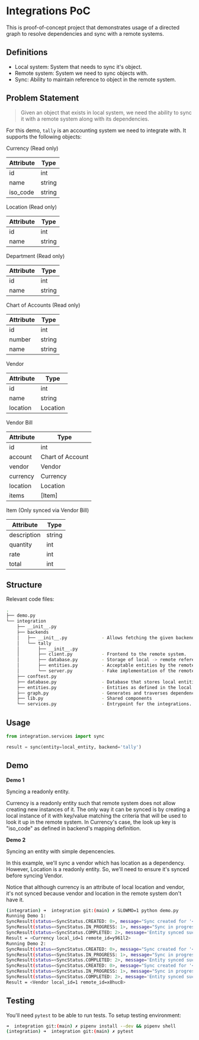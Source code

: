 # Integrations PoC

This is proof-of-concept project that demonstrates usage of a directed graph to
resolve dependencies and sync with a remote systems.

## Definitions

- Local system: System that needs to sync it's object.
- Remote system: System we need to sync objects with.
- Sync: Ability to maintain reference to object in the remote system.

## Problem Statement

> Given an object that exists in local system, we need the ability to sync it
> with a remote system along with its dependencies.

For this demo, `tally` is an accounting system we need to integrate with. It
supports the following objects:

Currency (Read only)

| Attribute | Type   |
| --------- | ------ |
| id        | int    |
| name      | string |
| iso_code  | string |

Location (Read only)

| Attribute | Type   |
| --------- | ------ |
| id        | int    |
| name      | string |

Department (Read only)

| Attribute | Type   |
| --------- | ------ |
| id        | int    |
| name      | string |

Chart of Accounts (Read only)

| Attribute | Type   |
| --------- | ------ |
| id        | int    |
| number    | string |
| name      | string |

Vendor

| Attribute | Type     |
| --------- | -------- |
| id        | int      |
| name      | string   |
| location  | Location |

Vendor Bill

| Attribute | Type             |
| --------- | ---------------- |
| id        | int              |
| account   | Chart of Account |
| vendor    | Vendor           |
| currency  | Currency         |
| location  | Location         |
| items     | [Item]           |

Item (Only synced via Vendor Bill)

| Attribute   | Type   |
| ----------- | ------ |
| description | string |
| quantity    | int    |
| rate        | int    |
| total       | int    |

## Structure

Relevant code files:

```sh
.
├── demo.py
└── integration
    ├── __init__.py
    ├── backends
    │   ├── __init__.py             - Allows fetching the given backend.
    │   └── tally
    │       ├── __init__.py
    │       ├── client.py           - Frontend to the remote system.
    │       ├── database.py         - Storage of local -> remote references.
    │       ├── entities.py         - Acceptable entities by the remote system.
    │       └── server.py           - Fake implementation of the remote system.
    ├── conftest.py
    ├── database.py                 - Database that stores local entities.
    ├── entities.py                 - Entities as defined in the local system.
    ├── graph.py                    - Generates and traverses dependency graph
    ├── lib.py                      - Shared components
    └── services.py                 - Entrypoint for the integrations.
```

## Usage

```python
from integration.services import sync

result = sync(entity=local_entity, backend='tally')
```

## Demo

**Demo 1**

Syncing a readonly entity.

Currency is a readonly entity such that remote system does not allow creating
new instances of it. The only way it can be synced is by creating a local
instance of it with key/value matching the criteria that will be used to look
it up in the remote system. In Currency's case, the look up key is "iso_code"
as defined in backend's mapping definition.

**Demo 2**

Syncing an entity with simple depencencies.

In this example, we'll sync a vendor which has location as a dependency.
However, Location is a readonly entity. So, we'll need to ensure it's synced
before syncing Vendor.

Notice that although currency is an attribute of local location and vendor,
it's not synced because vendor and location in the remote system don't have it.

```sh
(integration) ➜  integration git:(main) ✗ SLOWMO=1 python demo.py
Running Demo 1:
SyncResult(status=<SyncStatus.CREATED: 0>, message="Sync created for '<Currency local_id=1 remote_id=None>'")
SyncResult(status=<SyncStatus.IN_PROGRESS: 1>, message="Sync in progress for '<Currency local_id=1 remote_id=None>'")
SyncResult(status=<SyncStatus.COMPLETED: 2>, message='Entity synced successfully.')
Result = <Currency local_id=1 remote_id=y961l2>
Running Demo 2:
SyncResult(status=<SyncStatus.CREATED: 0>, message="Sync created for '<Location local_id=1 remote_id=None>'")
SyncResult(status=<SyncStatus.IN_PROGRESS: 1>, message="Sync in progress for '<Location local_id=1 remote_id=None>'")
SyncResult(status=<SyncStatus.COMPLETED: 2>, message='Entity synced successfully.')
SyncResult(status=<SyncStatus.CREATED: 0>, message="Sync created for '<Vendor local_id=1 remote_id=None>'")
SyncResult(status=<SyncStatus.IN_PROGRESS: 1>, message="Sync in progress for '<Vendor local_id=1 remote_id=None>'")
SyncResult(status=<SyncStatus.COMPLETED: 2>, message='Entity synced successfully.')
Result = <Vendor local_id=1 remote_id=x8huc8>
```

## Testing

You'll need `pytest` to be able to run tests. To setup testing environment:

```sh
➜  integration git:(main) ✗ pipenv install --dev && pipenv shell
(integration) ➜  integration git:(main) ✗ pytest
```
